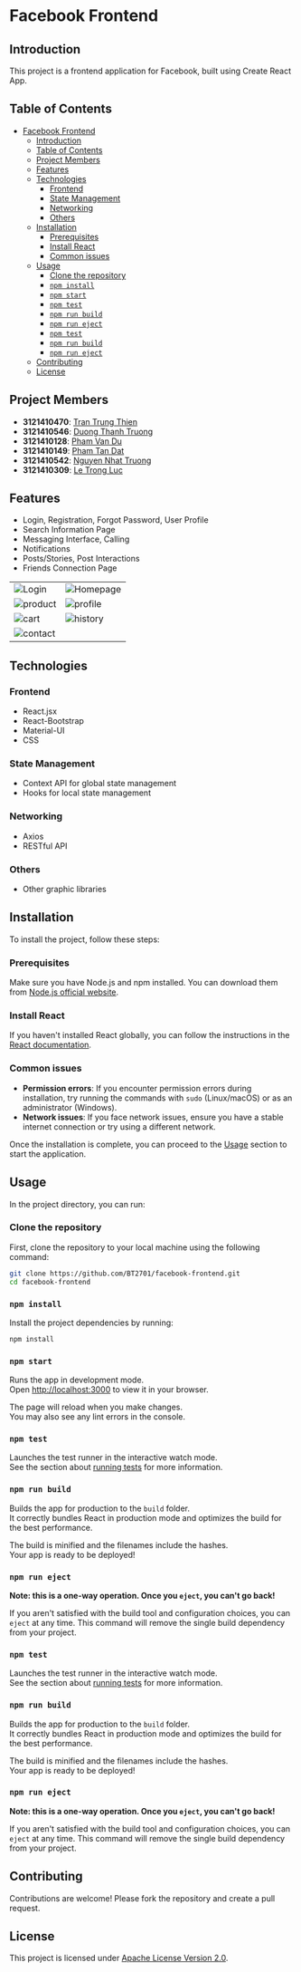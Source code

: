 # Facebook Frontend

## Introduction

This project is a frontend application for Facebook, built using Create React App.


## Table of Contents

- [Facebook Frontend](#facebook-frontend)
  - [Introduction](#introduction)
  - [Table of Contents](#table-of-contents)
  - [Project Members](#project-members)
  - [Features](#features)
  - [Technologies](#technologies)
    - [Frontend](#frontend)
    - [State Management](#state-management)
    - [Networking](#networking)
    - [Others](#others)
  - [Installation](#installation)
    - [Prerequisites](#prerequisites)
    - [Install React](#install-react)
    - [Common issues](#common-issues)
  - [Usage](#usage)
    - [Clone the repository](#clone-the-repository)
    - [`npm install`](#npm-install)
    - [`npm start`](#npm-start)
    - [`npm test`](#npm-test)
    - [`npm run build`](#npm-run-build)
    - [`npm run eject`](#npm-run-eject)
    - [`npm test`](#npm-test-1)
    - [`npm run build`](#npm-run-build-1)
    - [`npm run eject`](#npm-run-eject-1)
  - [Contributing](#contributing)
  - [License](#license)

## Project Members
- **3121410470**: [Tran Trung Thien](https://github.com/thientranreal)
- **3121410546**: [Duong Thanh Truong](https://github.com/BT2701)
- **3121410128**: [Pham Van Du](https://github.com/vandu178)
- **3121410149**: [Pham Tan Dat](https://github.com/phamtandat655)
- **3121410542**: [Nguyen Nhat Truong](https://github.com/nhattruong16062003)
- **3121410309**: [Le Trong Luc](https://github.com/luccute)

## Features
- Login, Registration, Forgot Password, User Profile
- Search Information Page
- Messaging Interface, Calling
- Notifications
- Posts/Stories, Post Interactions
- Friends Connection Page
  
<table width:100>
        <tr>
            <td><img src="img_readme/Login.gif" alt="Login"></td>
            <td><img src="img_readme/Homepage.gif" alt="Homepage"></td>
        </tr>
        <tr>
            <td><img src="img_readme/product.gif" alt="product"></td>
            <td><img src="img_readme/profile.gif" alt="profile"></td>
        </tr>
        <tr>
            <td><img src="img_readme/cart.gif" alt="cart"></td>
            <td><img src="img_readme/history.gif" alt="history"></td>
        </tr>
        <tr>
            <td><img src="img_readme/contact.gif" alt="contact"></td>
            <td></td>
        </tr>
</table>

## Technologies

### Frontend
- React.jsx
- React-Bootstrap
- Material-UI
- CSS

### State Management
- Context API for global state management
- Hooks for local state management

### Networking
- Axios
- RESTful API

### Others
- Other graphic libraries


## Installation

To install the project, follow these steps:

### Prerequisites

Make sure you have Node.js and npm installed. You can download them from [Node.js official website](https://nodejs.org/).



### Install React

If you haven't installed React globally, you can follow the instructions in the [React documentation](https://reactjs.org/docs/getting-started.html).

### Common issues

- **Permission errors**: If you encounter permission errors during installation, try running the commands with `sudo` (Linux/macOS) or as an administrator (Windows).
- **Network issues**: If you face network issues, ensure you have a stable internet connection or try using a different network.

Once the installation is complete, you can proceed to the [Usage](#usage) section to start the application.

## Usage

In the project directory, you can run:

### Clone the repository

First, clone the repository to your local machine using the following command:

```bash
git clone https://github.com/BT2701/facebook-frontend.git
cd facebook-frontend
```

### `npm install`

Install the project dependencies by running:

```bash
npm install
```

### `npm start`

Runs the app in development mode.\
Open [http://localhost:3000](http://localhost:3000) to view it in your browser.

The page will reload when you make changes.\
You may also see any lint errors in the console.

### `npm test`

Launches the test runner in the interactive watch mode.\
See the section about [running tests](https://facebook.github.io/create-react-app/docs/running-tests) for more information.

### `npm run build`

Builds the app for production to the `build` folder.\
It correctly bundles React in production mode and optimizes the build for the best performance.

The build is minified and the filenames include the hashes.\
Your app is ready to be deployed!

### `npm run eject`

**Note: this is a one-way operation. Once you `eject`, you can't go back!**

If you aren't satisfied with the build tool and configuration choices, you can `eject` at any time. This command will remove the single build dependency from your project.

### `npm test`

Launches the test runner in the interactive watch mode.\
See the section about [running tests](https://facebook.github.io/create-react-app/docs/running-tests) for more information.

### `npm run build`

Builds the app for production to the `build` folder.\
It correctly bundles React in production mode and optimizes the build for the best performance.

The build is minified and the filenames include the hashes.\
Your app is ready to be deployed!

### `npm run eject`

**Note: this is a one-way operation. Once you `eject`, you can't go back!**

If you aren't satisfied with the build tool and configuration choices, you can `eject` at any time. This command will remove the single build dependency from your project.


## Contributing

Contributions are welcome! Please fork the repository and create a pull request.

## License

This project is licensed under [Apache License Version 2.0](LICENSE).
